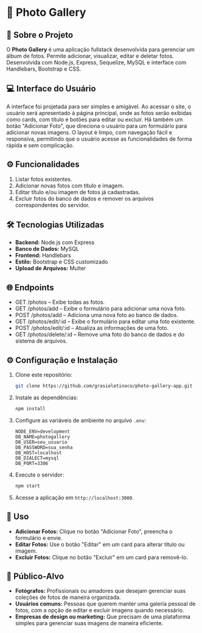 # 📸 Photo Gallery

## 📝 Sobre o Projeto
O **Photo Gallery** é uma aplicação fullstack desenvolvida para gerenciar um álbum de fotos. Permite adicionar, visualizar, editar e deletar fotos. Desenvolvida com Node.js, Express, Sequelize, MySQL e interface com Handlebars, Bootstrap e CSS.


## 💻 Interface do Usuário
A interface foi projetada para ser simples e amigável. Ao acessar o site, o usuário será apresentado à página principal, onde as fotos serão exibidas como cards, com título e botões para editar ou excluir. Há também um botão "Adicionar Foto", que direciona o usuário para um formulário para adicionar novas imagens. O layout é limpo, com navegação fácil e responsiva, permitindo que o usuário acesse as funcionalidades de forma rápida e sem complicação.


## ⚙️ Funcionalidades
1. Listar fotos existentes.
2. Adicionar novas fotos com título e imagem.
3. Editar título e/ou imagem de fotos já cadastradas.
4. Excluir fotos do banco de dados e remover os arquivos correspondentes do servidor.


## 🛠️ Tecnologias Utilizadas
- **Backend:** Node.js com Express
- **Banco de Dados:** MySQL
- **Frontend:** Handlebars
- **Estilo:** Bootstrap e CSS customizado
- **Upload de Arquivos:** Multer


## 🌐 Endpoints
- GET /photos – Exibe todas as fotos.
- GET /photos/add – Exibe o formulário para adicionar uma nova foto.
- POST /photos/add – Adiciona uma nova foto ao banco de dados.
- GET /photos/edit/:id – Exibe o formulário para editar uma foto existente.
- POST /photos/edit/:id – Atualiza as informações de uma foto.
- GET /photos/delete/:id – Remove uma foto do banco de dados e do sistema de arquivos.


## ⚙️ Configuração e Instalação
1. Clone este repositório:
   ```bash
   git clone https://github.com/grasieletinoco/photo-gallery-app.git
   ```

2. Instale as dependências:
   ```bash
   npm install
   ```

3. Configure as variáveis de ambiente no arquivo `.env`:
   ```env
   NODE_ENV=development
   DB_NAME=photogallery
   DB_USER=seu_usuario
   DB_PASSWORD=sua_senha
   DB_HOST=localhost
   DB_DIALECT=mysql
   DB_PORT=3306
   ```

4. Execute o servidor:
   ```bash
   npm start
   ```

5. Acesse a aplicação em `http://localhost:3000`.


## 🚀 Uso
- **Adicionar Fotos:** Clique no botão "Adicionar Foto", preencha o formulário e envie.
- **Editar Fotos:** Use o botão "Editar" em um card para alterar título ou imagem.
- **Excluir Fotos:** Clique no botão "Excluir" em um card para removê-lo.


## 👥 Público-Alvo
- **Fotógrafos:** Profissionais ou amadores que desejam gerenciar suas coleções de fotos de maneira organizada.
- **Usuários comuns:** Pessoas que querem manter uma galeria pessoal de fotos, com a opção de editar e excluir imagens quando necessário.
- **Empresas de design ou marketing:** Que precisam de uma plataforma simples para gerenciar suas imagens de maneira eficiente.
